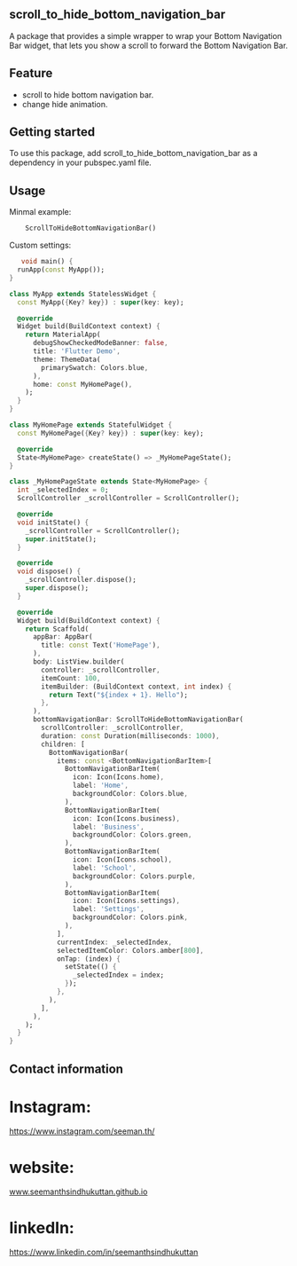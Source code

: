 ## scroll_to_hide_bottom_navigation_bar

A package that provides a simple wrapper to wrap your Bottom Navigation Bar widget, that lets you show a scroll to forward the Bottom Navigation Bar.

## Feature
- scroll to hide bottom navigation bar.
- change hide animation.

## Getting started

To use this package, add scroll_to_hide_bottom_navigation_bar as a dependency in your pubspec.yaml file.

## Usage
Minmal example:

```dart
    ScrollToHideBottomNavigationBar()

```
Custom settings:

```dart
   void main() {
  runApp(const MyApp());
}

class MyApp extends StatelessWidget {
  const MyApp({Key? key}) : super(key: key);

  @override
  Widget build(BuildContext context) {
    return MaterialApp(
      debugShowCheckedModeBanner: false,
      title: 'Flutter Demo',
      theme: ThemeData(
        primarySwatch: Colors.blue,
      ),
      home: const MyHomePage(),
    );
  }
}

class MyHomePage extends StatefulWidget {
  const MyHomePage({Key? key}) : super(key: key);

  @override
  State<MyHomePage> createState() => _MyHomePageState();
}

class _MyHomePageState extends State<MyHomePage> {
  int _selectedIndex = 0;
  ScrollController _scrollController = ScrollController();

  @override
  void initState() {
    _scrollController = ScrollController();
    super.initState();
  }

  @override
  void dispose() {
    _scrollController.dispose();
    super.dispose();
  }

  @override
  Widget build(BuildContext context) {
    return Scaffold(
      appBar: AppBar(
        title: const Text('HomePage'),
      ),
      body: ListView.builder(
        controller: _scrollController,
        itemCount: 100,
        itemBuilder: (BuildContext context, int index) {
          return Text("${index + 1}. Hello");
        },
      ),
      bottomNavigationBar: ScrollToHideBottomNavigationBar(
        scrollController: _scrollController,
        duration: const Duration(milliseconds: 1000),
        children: [
          BottomNavigationBar(
            items: const <BottomNavigationBarItem>[
              BottomNavigationBarItem(
                icon: Icon(Icons.home),
                label: 'Home',
                backgroundColor: Colors.blue,
              ),
              BottomNavigationBarItem(
                icon: Icon(Icons.business),
                label: 'Business',
                backgroundColor: Colors.green,
              ),
              BottomNavigationBarItem(
                icon: Icon(Icons.school),
                label: 'School',
                backgroundColor: Colors.purple,
              ),
              BottomNavigationBarItem(
                icon: Icon(Icons.settings),
                label: 'Settings',
                backgroundColor: Colors.pink,
              ),
            ],
            currentIndex: _selectedIndex,
            selectedItemColor: Colors.amber[800],
            onTap: (index) {
              setState(() {
                _selectedIndex = index;
              });
            },
          ),
        ],
      ),
    );
  }
}


```

## Contact information

# Instagram:
https://www.instagram.com/seeman.th/
# website:
www.seemanthsindhukuttan.github.io
# linkedIn:
https://www.linkedin.com/in/seemanthsindhukuttan


